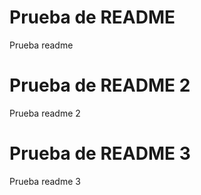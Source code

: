 # Prueba de README

Prueba readme

# Prueba de README 2

Prueba readme 2

# Prueba de README 3

Prueba readme 3